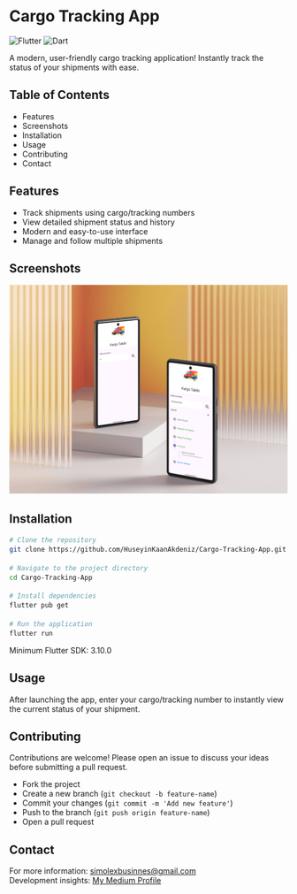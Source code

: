 # Cargo Tracking App

![Flutter](https://img.shields.io/badge/Flutter-02569B?logo=flutter&logoColor=white)
![Dart](https://img.shields.io/badge/Dart-0175C2?logo=dart&logoColor=white)

A modern, user-friendly cargo tracking application! Instantly track the status of your shipments with ease.

## Table of Contents

- Features
- Screenshots
- Installation
- Usage
- Contributing
- Contact

## Features

- Track shipments using cargo/tracking numbers
- View detailed shipment status and history
- Modern and easy-to-use interface
- Manage and follow multiple shipments

## Screenshots

![Screenshot](screenshot.png)

## Installation

```bash
# Clone the repository
git clone https://github.com/HuseyinKaanAkdeniz/Cargo-Tracking-App.git

# Navigate to the project directory
cd Cargo-Tracking-App

# Install dependencies
flutter pub get

# Run the application
flutter run
```
Minimum Flutter SDK: 3.10.0

## Usage

After launching the app, enter your cargo/tracking number to instantly view the current status of your shipment.

## Contributing

Contributions are welcome! Please open an issue to discuss your ideas before submitting a pull request.

- Fork the project
- Create a new branch (`git checkout -b feature-name`)
- Commit your changes (`git commit -m 'Add new feature'`)
- Push to the branch (`git push origin feature-name`)
- Open a pull request

## Contact

For more information: [simolexbusinnes@gmail.com](mailto:simolexbusinnes@gmail.com)  
Development insights: [My Medium Profile](https://medium.com/@kaanakdeniz)
